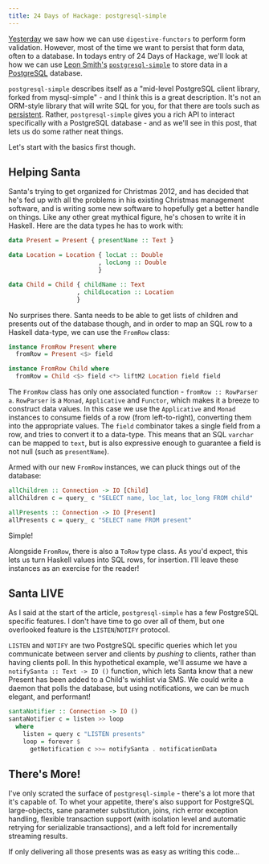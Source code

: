 ```yaml
---
title: 24 Days of Hackage: postgresql-simple
---
```


[Yesterday](/posts/2012-12-02-digestive-functors.html) we saw
how we can use `digestive-functors` to perform form validation. However, most of
the time we want to persist that form data, often to a database. In todays entry
of 24 Days of Hackage, we'll look at how we can use
[Leon Smith's](http://blog.melding-monads.com/)
[`postgresql-simple`](http://hackage.haskell.org/package/postgresql-simple) to
store data in a [PostgreSQL](http://postgresql.org) database.

`postgresql-simple` describes itself as a "mid-level PostgreSQL client library,
forked from mysql-simple" - and I think this is a great description. It's not an
ORM-style library that will write SQL for you, for that there are tools such as
[persistent](http://hackage.haskell.org/package/persistent). Rather,
`postgresql-simple` gives you a rich API to interact specifically with a
PostgreSQL database - and as we'll see in this post, that lets us do some rather
neat things.

Let's start with the basics first though.

## Helping Santa

Santa's trying to get organized for Christmas 2012, and has decided that he's
fed up with all the problems in his existing Christmas management software, and
is writing some new software to hopefully get a better handle on things. Like
any other great mythical figure, he's chosen to write it in Haskell. Here are
the data types he has to work with:

```haskell
data Present = Present { presentName :: Text }

data Location = Location { locLat :: Double
                         , locLong :: Double
                         }

data Child = Child { childName :: Text
                   , childLocation :: Location
                   }
```

No surprises there. Santa needs to be able to get lists of children and presents
out of the database though, and in order to map an SQL row to a Haskell
data-type, we can use the `FromRow` class:

```haskell
instance FromRow Present where
  fromRow = Present <$> field

instance FromRow Child where
  fromRow = Child <$> field <*> liftM2 Location field field
```

The `FromRow` class has only one associated function - `fromRow :: RowParser
a`. `RowParser` is a `Monad`, `Applicative` and `Functor`, which makes it a
breeze to construct data values. In this case we use the `Applicative` and
`Monad` instances to consume fields of a row (from left-to-right), converting
them into the appropriate values. The `field` combinator takes a single field
from a row, and tries to convert it to a data-type. This means that an SQL
`varchar` can be mapped to `text`, but is also expressive enough to guarantee a
field is not null (such as `presentName`).

Armed with our new `FromRow` instances, we can pluck things out of the database:

```haskell
allChildren :: Connection -> IO [Child]
allChildren c = query_ c "SELECT name, loc_lat, loc_long FROM child"

allPresents :: Connection -> IO [Present]
allPresents c = query_ c "SELECT name FROM present"
```

Simple!

Alongside `FromRow`, there is also a `ToRow` type class. As you'd expect, this
lets us turn Haskell values into SQL rows, for insertion. I'll leave these
instances as an exercise for the reader!

## Santa LIVE

As I said at the start of the article, `postgresql-simple` has a few PostgreSQL
specific features. I don't have time to go over all of them, but one overlooked
feature is the `LISTEN`/`NOTIFY` protocol.

`LISTEN` and `NOTIFY` are two PostgreSQL specific queries which let you
communicate between server and clients by *pushing* to clients, rather than
having clients poll. In this hypothetical example, we'll assume we have a
`notifySanta :: Text -> IO ()` function, which lets Santa know that a new
Present has been added to a Child's wishlist via SMS. We could write a daemon
that polls the database, but using notifications, we can be much elegant, and
performant!

```haskell
santaNotifier :: Connection -> IO ()
santaNotifier c = listen >> loop
  where
    listen = query c "LISTEN presents"
    loop = forever $
      getNotification c >>= notifySanta . notificationData
```

## There's More!

I've only scrated the surface of `postgresql-simple`  - there's a lot more that
it's capable of. To whet your appetite, there's also support for PostgreSQL
large-objects, sane parameter substitution, joins, rich error exception
handling, flexible transaction support (with isolation level and automatic
retrying for serializable transactions), and a left fold for incrementally
streaming results.

If only delivering all those presents was as easy as writing this code...
